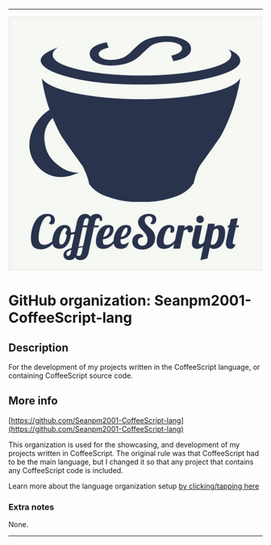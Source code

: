 
***

![CoffeeScript_Logo1.jpeg failed to load. The file may be missing or corrupt. Check the file path for errors first.](/AdditionalInfo/1/Seanpm2001-CoffeeScript-lang/CoffeeScript_Logo1.jpeg)

# GitHub organization: Seanpm2001-CoffeeScript-lang

## Description

For the development of my projects written in the CoffeeScript language, or containing CoffeeScript source code.

## More info

[https://github.com/Seanpm2001-CoffeeScript-lang](https://github.com/Seanpm2001-CoffeeScript-lang)

This organization is used for the showcasing, and development of my projects written in CoffeeScript. The original rule was that CoffeeScript had to be the main language, but I changed it so that any project that contains any CoffeeScript code is included.

Learn more about the language organization setup [by clicking/tapping here](/AdditionalInfo/LanguageOrgs/README.md)

### Extra notes

None.

***
